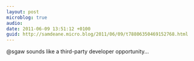 ```yaml
---
layout: post
microblog: true
audio: 
date: 2011-06-09 13:51:12 +0100
guid: http://samdeane.micro.blog/2011/06/09/t78806350469152768.html
---
```

@sgaw sounds like a third-party developer opportunity...
